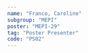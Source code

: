 ```yaml
---
name: "Franco, Caroline"
subgroup: "MEPI"
poster: "MEPI-29"
tag: "Poster Presenter"
code: "PS02"
---
```

